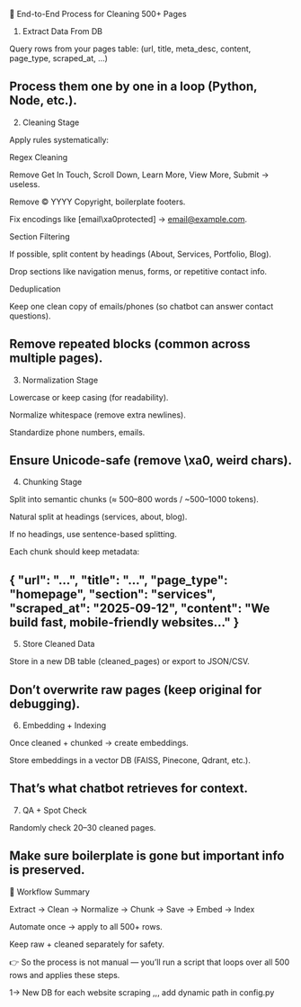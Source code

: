 🔹 End-to-End Process for Cleaning 500+ Pages
1. Extract Data From DB

Query rows from your pages table: (url, title, meta_desc, content, page_type, scraped_at, …)

Process them one by one in a loop (Python, Node, etc.).
---------------------------------------------------------------------------------
2. Cleaning Stage

Apply rules systematically:

Regex Cleaning

Remove Get In Touch, Scroll Down, Learn More, View More, Submit → useless.

Remove © YYYY Copyright, boilerplate footers.

Fix encodings like [email\xa0protected] → email@example.com.

Section Filtering

If possible, split content by headings (About, Services, Portfolio, Blog).

Drop sections like navigation menus, forms, or repetitive contact info.

Deduplication

Keep one clean copy of emails/phones (so chatbot can answer contact questions).

Remove repeated blocks (common across multiple pages).
--------------------------------------------------------------------------------
3. Normalization Stage

Lowercase or keep casing (for readability).

Normalize whitespace (remove extra newlines).

Standardize phone numbers, emails.

Ensure Unicode-safe (remove \xa0, weird chars).
-----------------------------------------------------------------------------------------
4. Chunking Stage

Split into semantic chunks (≈ 500–800 words / ~500–1000 tokens).

Natural split at headings (services, about, blog).

If no headings, use sentence-based splitting.

Each chunk should keep metadata:

{
  "url": "...",
  "title": "...",
  "page_type": "homepage",
  "section": "services",
  "scraped_at": "2025-09-12",
  "content": "We build fast, mobile-friendly websites..."
}
----------------------------------------------------------------------------------------------
5. Store Cleaned Data

Store in a new DB table (cleaned_pages) or export to JSON/CSV.

Don’t overwrite raw pages (keep original for debugging).
---------------------------------------------------------------------------------------------
6. Embedding + Indexing

Once cleaned + chunked → create embeddings.

Store embeddings in a vector DB (FAISS, Pinecone, Qdrant, etc.).

That’s what chatbot retrieves for context.
-----------------------------------------------------------------------------------------------
7. QA + Spot Check

Randomly check 20–30 cleaned pages.

Make sure boilerplate is gone but important info is preserved.
-----------------------------------------------------------------------------------------------
🔹 Workflow Summary

Extract → Clean → Normalize → Chunk → Save → Embed → Index

Automate once → apply to all 500+ rows.

Keep raw + cleaned separately for safety.

👉 So the process is not manual — you’ll run a script that loops over all 500 rows and applies these steps.







1-> New DB for each website scraping ,,, add dynamic path in config.py
